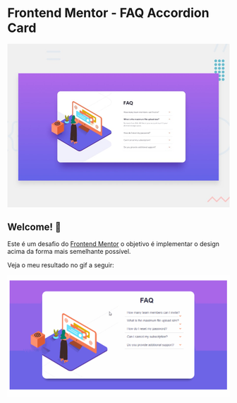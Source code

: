 # Frontend Mentor - FAQ Accordion Card

![Design preview for the FAQ Accordion Card coding challenge](./design/desktop-preview.jpg)

## Welcome! 👋

Este é um desafio do [Frontend Mentor](https://www.frontendmentor.io) o objetivo é implementar o design acima da forma mais semelhante possível.

Veja o meu resultado no gif a seguir: 

![Gif do projeto em funcionamento](https://github.com/Mayaraassis/Frontend-Mentor-/blob/master/faq-accordion-card-main/faq-accordion-card-main/faq_gif.gif)
